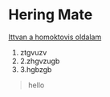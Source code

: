 # Hering Mate
[Ittvan a homoktovis oldalam](https://toxxosska2010.github.io/homoktovis/homoktovis.html)

1. ztgvuzv
2. 2.zhgvzugb
3. 3.hgbzgb
> hello
